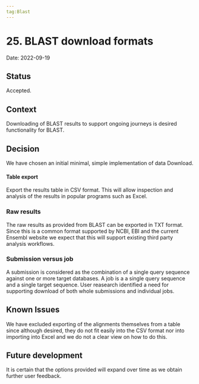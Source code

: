 ```yaml
---
tag:Blast
---
```


# 25. BLAST download formats

Date: 2022-09-19

## Status

Accepted.

## Context
Downloading of BLAST results to support ongoing journeys is desired functionality for BLAST.   

## Decision
We have chosen an initial minimal, simple implementation of data Download.

#### Table export
Export the results table in CSV format. This will allow inspection and analysis of the results in popular programs such as Excel. 

### Raw results
The raw results as provided from BLAST can be exported in TXT format. Since this is a common format supported by NCBI, EBI and the current Ensembl website we expect that this will support existing third party analysis workflows.   

### Submission versus job
A submission is considered as the combination of a single query sequence against one or more target databases. A job is a a single query sequence and a single target sequence. User reasearch identified a need for supporting download of both whole submissions and individual jobs.

## Known Issues
We have excluded exporting of the alignments themselves from a table since although desired, they do not fit easily into the CSV format nor into importing into Excel and we do not a clear view on how to do this.

## Future development
It is certain that the options provided will expand over time as we obtain further user feedback.
